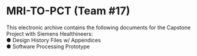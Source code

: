 # MRI-TO-PCT (Team #17)
 
 This electronic archive contains the following documents for the Capstone Project with Siemens Healthineers:                    
 ● Design History Files w/ Appendices                                                                                          
 ● Software Processing Prototype
